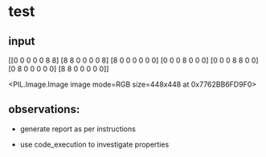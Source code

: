 # test

## input

[[0 0 0 0 0 8 8]
 [8 8 0 0 0 0 8]
 [8 0 0 0 0 0 0]
 [0 0 0 8 0 0 0]
 [0 0 0 8 8 0 0]
 [0 8 0 0 0 0 0]
 [8 8 0 0 0 0 0]]


<PIL.Image.Image image mode=RGB size=448x448 at 0x7762BB6FD9F0>


## observations:

- generate report as per instructions

- use code_execution to investigate properties
